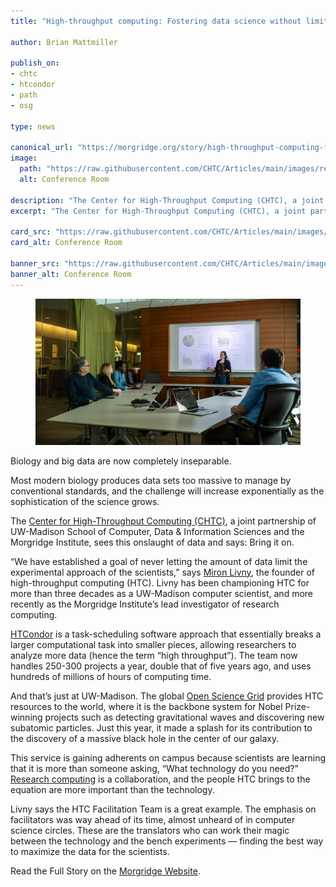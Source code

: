 ```yaml
---
title: "High-throughput computing: Fostering data science without limits"

author: Brian Mattmiller

publish_on:
- chtc
- htcondor
- path
- osg

type: news

canonical_url: "https://morgridge.org/story/high-throughput-computing-fostering-data-science-without-limits/"
image:
  path: "https://raw.githubusercontent.com/CHTC/Articles/main/images/research-computing-partnership.jpeg"
  alt: Conference Room

description: "The Center for High-Throughput Computing (CHTC), a joint partnership of UW-Madison School of Computer, Data & Information Sciences and the Morgridge Institute, sees this onslaught of data and says: Bring it on."
excerpt: "The Center for High-Throughput Computing (CHTC), a joint partnership of UW-Madison School of Computer, Data & Information Sciences and the Morgridge Institute, sees this onslaught of data and says: Bring it on."

card_src: "https://raw.githubusercontent.com/CHTC/Articles/main/images/research-computing-partnership.jpeg"
card_alt: Conference Room

banner_src: "https://raw.githubusercontent.com/CHTC/Articles/main/images/research-computing-partnership.jpeg"
banner_alt: Conference Room
---
```


<figure>
  <img class="w-100" src="https://raw.githubusercontent.com/CHTC/Articles/main/images/research-computing-partnership.jpeg" alt="Conference Room"/>
</figure>

Biology and big data are now completely inseparable.

Most modern biology produces data sets too massive to manage by conventional standards, and the challenge will increase exponentially as the sophistication of the science grows.

The [Center for High-Throughput Computing (CHTC)](https://chtc.cs.wisc.edu/), a joint partnership of UW-Madison School of Computer, Data & Information Sciences and the Morgridge Institute, sees this onslaught of data and says: Bring it on.

“We have established a goal of never letting the amount of data limit the experimental approach of the scientists,” says [Miron Livny](https://morgridge.org/profile/miron-livny/), the founder of high-throughput computing (HTC). Livny has been championing HTC for more than three decades as a UW-Madison computer scientist, and more recently as the Morgridge Institute’s lead investigator of research computing.

[HTCondor](https://htcondor.org/) is a task-scheduling software approach that essentially breaks a larger computational task into smaller pieces, allowing researchers to analyze more data (hence the term “high throughput”). The team now handles 250-300 projects a year, double that of five years ago, and uses hundreds of millions of hours of computing time.

And that’s just at UW-Madison. The global [Open Science Grid](https://osg-htc.org/) provides HTC resources to the world, where it is the backbone system for Nobel Prize-winning projects such as detecting gravitational waves and discovering new subatomic particles. Just this year, it made a splash for its contribution to the discovery of a massive black hole in the center of our galaxy.

This service is gaining adherents on campus because scientists are learning that it is more than someone asking, “What technology do you need?” [Research computing](https://morgridge.org/research/research-computing/) is a collaboration, and the people HTC brings to the equation are more important than the technology.

Livny says the HTC Facilitation Team is a great example. The emphasis on facilitators was way ahead of its time, almost unheard of in computer science circles. These are the translators who can work their magic between the technology and the bench experiments — finding the best way to maximize the data for the scientists.

Read the Full Story on the [Morgridge Website](https://morgridge.org/story/high-throughput-computing-fostering-data-science-without-limits/).
